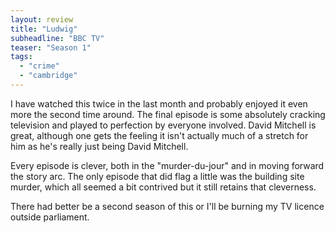 ```yaml
---
layout: review
title: "Ludwig"
subheadline: "BBC TV"
teaser: "Season 1"
tags:
  - "crime"
  - "cambridge"
---
```


I have watched this twice in the last month and probably enjoyed it even more the second time around.
The final episode is some absolutely cracking television and played to perfection by everyone
involved. David Mitchell is great, although one gets the feeling it isn't actually much of
a stretch for him as he's really just being David Mitchell.

Every episode is clever, both in the "murder-du-jour" and in moving forward the story arc. The
only episode that did flag a little was the building site murder, which all seemed a bit
contrived but it still retains that cleverness.

There had better be a second season of this or I'll be burning my TV licence outside parliament.
